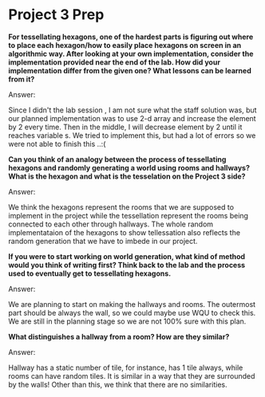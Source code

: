 # Project 3 Prep

**For tessellating hexagons, one of the hardest parts is figuring out where to place each hexagon/how to easily place hexagons on screen in an algorithmic way.
After looking at your own implementation, consider the implementation provided near the end of the lab.
How did your implementation differ from the given one? What lessons can be learned from it?**

Answer:

Since I didn't the lab session , I am not sure what the staff solution was, but our 
planned implementation was to use 2-d array and increase the element by 2 every time. 
Then in the middle, I will decrease element by 2 until it reaches variable s. We tried to implement
this, but had a lot of errors so we were not able to finish this ..:(

**Can you think of an analogy between the process of tessellating hexagons and randomly generating a world using rooms and hallways?
What is the hexagon and what is the tesselation on the Project 3 side?**

Answer:

We think the hexagons represent the rooms that we are supposed to implement in the project 
while the tessellation represent the rooms being connected to each other through hallways. 
The whole random implementataion of the hexagons to show tellessation also reflects the random generation 
that we have to imbede in our project.

**If you were to start working on world generation, what kind of method would you think of writing first? 
Think back to the lab and the process used to eventually get to tessellating hexagons.**

Answer:

We are planning to start on making the hallways and rooms. The outermost part should be always the 
wall, so we could maybe use WQU to check this. We are still in the planning stage so 
we are not 100% sure with this plan.


**What distinguishes a hallway from a room? How are they similar?**

Answer:

Hallway has a static number of tile, for instance, has 1 tile always,  while rooms can have 
random tiles. It is similar in a way that they are surrounded by the walls! Other than this, 
we think that there are no similarities. 
